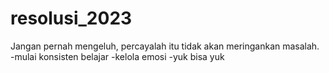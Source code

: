 # resolusi_2023
Jangan pernah mengeluh, percayalah itu tidak akan meringankan masalah.
-mulai konsisten belajar
-kelola emosi
-yuk bisa yuk
